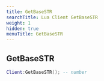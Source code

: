 ```yaml
---
title: GetBaseSTR
searchTitle: Lua Client GetBaseSTR
weight: 1
hidden: true
menuTitle: GetBaseSTR
---
```

## GetBaseSTR
```lua
Client:GetBaseSTR(); -- number
```